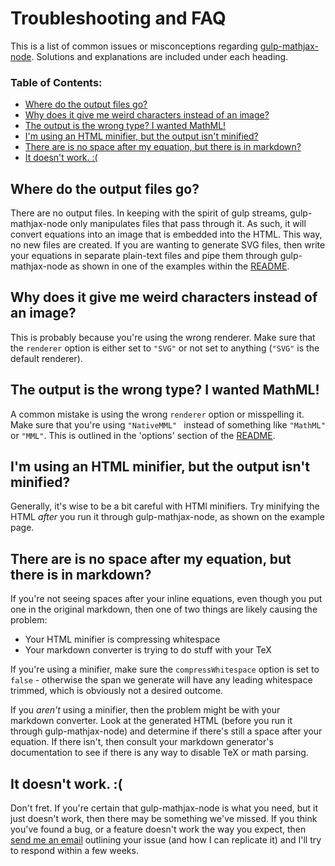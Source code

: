 # Troubleshooting and FAQ

This is a list of common issues or misconceptions regarding [gulp-mathjax-node](https://github.com/cemrajc/gulp-mathjax-node). Solutions and explanations are included under each heading.

### Table of Contents:

* [Where do the output files go?](#outputfiles)
* [Why does it give me weird characters instead of an image?](#noimage)
* [The output is the wrong type? I wanted MathML!](#mathml)
* [I'm using an HTML minifier, but the output isn't minified?](#minifier)
* [There are is no space after my equation, but there is in markdown?](#nospaceafter)
* [It doesn't work. :(](#itsbroken)


<a name="outputfiles"></a>
## Where do the output files go?

There are no output files. In keeping with the spirit of gulp streams, gulp-mathjax-node only manipulates files that pass through it. As such, it will convert equations into an image that is embedded into the HTML. This way, no new files are created. If you are wanting to generate SVG files, then write your equations in separate plain-text files and pipe them through gulp-mathjax-node as shown in one of the examples within the [README](./README.md).

<a name="noimage"></a>
## Why does it give me weird characters instead of an image?

This is probably because you're using the wrong renderer. Make sure that the `renderer` option is either set to `"SVG"` or not set to anything (`"SVG"` is the default renderer).

<a name="mathml"></a>
## The output is the wrong type? I wanted MathML!

A common mistake is using the wrong `renderer` option or misspelling it. Make sure that you're using `"NativeMML" ` instead of something like `"MathML"` or `"MML"`. This is outlined in the 'options' section of the [README](./README.md).

<a name="minifier"></a>
## I'm using an HTML minifier, but the output isn't minified?

Generally, it's wise to be a bit careful with HTMl minifiers. Try minifying the HTML *after* you run it through gulp-mathjax-node, as shown on the example page.

<a name="nospaceafter"></a>
## There are is no space after my equation, but there is in markdown?

If you're not seeing spaces after your inline equations, even though you put one in the original markdown, then one of two things are likely causing the problem:

* Your HTML minifier is compressing whitespace
* Your markdown converter is trying to do stuff with your TeX

If you're using a minifier, make sure the `compressWhitespace` option is set to `false` - otherwise the span we generate will have any leading whitespace trimmed, which is obviously not a desired outcome.

If you *aren't* using a minifier, then the problem might be with your markdown converter. Look at the generated HTML (before you run it through gulp-mathjax-node) and determine if there's still a space after your equation. If there isn't, then consult your markdown generator's documentation to see if there is any way to disable TeX or math parsing.


<a name="itsbroken"></a>
## It doesn't work. :(

Don't fret. If you're certain that gulp-mathjax-node is what you need, but it just doesn't work, then there may be something we've missed. If you think you've found a bug, or a feature doesn't work the way you expect, then [send me an email](cemrajc+gulpmathjaxnode@gmail.com) outlining your issue (and how I can replicate it) and I'll try to respond within a few weeks.


